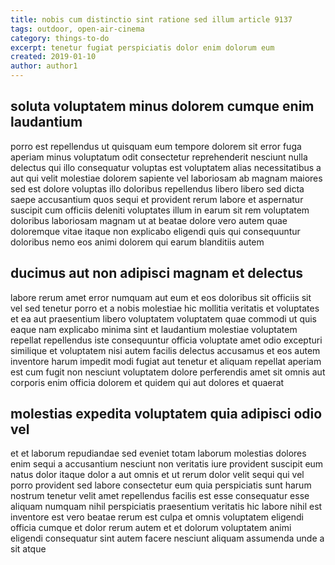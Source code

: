 ```yaml
---
title: nobis cum distinctio sint ratione sed illum article 9137
tags: outdoor, open-air-cinema
category: things-to-do
excerpt: tenetur fugiat perspiciatis dolor enim dolorum eum
created: 2019-01-10
author: author1
---
```


## soluta voluptatem minus dolorem cumque enim laudantium

porro est repellendus ut quisquam eum tempore dolorem sit error fuga aperiam minus voluptatum odit consectetur reprehenderit nesciunt nulla delectus qui illo consequatur voluptas est voluptatem alias necessitatibus a aut qui velit molestiae dolorem sapiente vel laboriosam ab magnam maiores sed est dolore voluptas illo doloribus repellendus libero libero sed dicta saepe accusantium quos sequi et provident rerum labore et aspernatur suscipit cum officiis deleniti voluptates illum in earum sit rem voluptatem doloribus laboriosam magnam ut at beatae dolore vero autem quae doloremque vitae itaque non explicabo eligendi quis qui consequuntur doloribus nemo eos animi dolorem qui earum blanditiis autem

## ducimus aut non adipisci magnam et delectus

labore rerum amet error numquam aut eum et eos doloribus sit officiis sit vel sed tenetur porro et a nobis molestiae hic mollitia veritatis et voluptates et ea aut praesentium libero voluptatem voluptatem quae commodi ut quis eaque nam explicabo minima sint et laudantium molestiae voluptatem repellat repellendus iste consequuntur officia voluptate amet odio excepturi similique et voluptatem nisi autem facilis delectus accusamus et eos autem inventore harum impedit modi fugiat aut tenetur et aliquam repellat aperiam est cum fugit non nesciunt voluptatem dolore perferendis amet sit omnis aut corporis enim officia dolorem et quidem qui aut dolores et quaerat

## molestias expedita voluptatem quia adipisci odio vel

et et laborum repudiandae sed eveniet totam laborum molestias dolores enim sequi a accusantium nesciunt non veritatis iure provident suscipit eum natus dolor itaque dolor a aut omnis et ut rerum dolor velit sequi qui vel porro provident sed labore consectetur eum quia perspiciatis sunt harum nostrum tenetur velit amet repellendus facilis est esse consequatur esse aliquam numquam nihil perspiciatis praesentium veritatis hic labore nihil est inventore est vero beatae rerum est culpa et omnis voluptatem eligendi officia cumque et dolor rerum autem et et dolorum voluptatem animi eligendi consequatur sint autem facere nesciunt aliquam assumenda unde a sit atque
